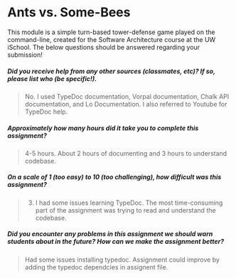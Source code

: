 # Ants vs. Some-Bees

This module is a simple turn-based tower-defense game played on the command-line, created for the Software Architecture course at the UW iSchool.  The below questions should be answered regarding your submission!  

##### Did you receive help from any other sources (classmates, etc)? If so, please list who (be specific!). #####
> No. I used TypeDoc documentation, Vorpal documentation, Chalk API documentation, and Lo Documentation. I also referred to Youtube for TypeDoc help.


##### Approximately how many hours did it take you to complete this assignment? #####
> 4-5 hours. About 2 hours of documenting and 3 hours to understand codebase.


##### On a scale of 1 (too easy) to 10 (too challenging), how difficult was this assignment? #####
> 3. I had some issues learning TypeDoc. The most time-consuming part of the assignment was trying to read and understand the codebase.

##### Did you encounter any problems in this assignment we should warn students about in the future? How can we make the assignment better? #####
> Had some issues installing typedoc. Assignment could improve by adding the typedoc dependcies in assignent file.
